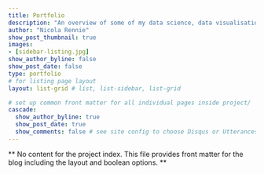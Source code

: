 ```yaml
---
title: Portfolio
description: "An overview of some of my data science, data visualisation, and interactive dashboard projects."
author: "Nicola Rennie"
show_post_thumbnail: true
images:
- [sidebar-listing.jpg]
show_author_byline: false
show_post_date: false
type: portfolio
# for listing page layout
layout: list-grid # list, list-sidebar, list-grid

# set up common front matter for all individual pages inside project/
cascade:    
  show_author_byline: true
  show_post_date: true
  show_comments: false # see site config to choose Disqus or Utterances
---
```


** No content for the project index. This file provides front matter for the blog including the layout and boolean options. **
